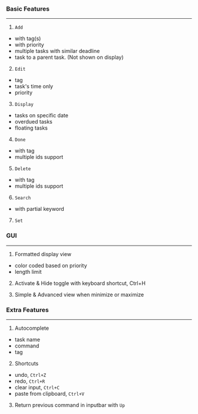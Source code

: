 ### Basic Features
------------------

1. ``Add`` 
 - with tag(s)
 - with priority 
 - multiple tasks with similar deadline 
 - task to a parent task. (Not shown on display)

2. ``Edit`` 
 - tag
 - task's time only 
 - priority
 
3. `Display`
 - tasks on specific date
 - overdued tasks
 - floating tasks
 
4. ``Done``
 - with tag
 - multiple ids support
 
5. ``Delete``
 - with tag
 - multiple ids support
 
6. ``Search`` 
 - with partial keyword
 
7. ``Set``

### GUI 
--------
1. Formatted display view 
 - color coded based on priority
 - length limit 
 
2. Activate & Hide toggle with keyboard shortcut, Ctrl+H 

3. Simple & Advanced view when minimize or maximize 

### Extra Features
------------------
1. Autocomplete 
 - task name 
 - command
 - tag
 
2. Shortcuts 
 - undo, `Ctrl+Z`
 - redo, `Ctrl+R`
 - clear input, `Ctrl+C`
 - paste from clipboard, `Ctrl+V`

3. Return previous command in inputbar with `Up` 

